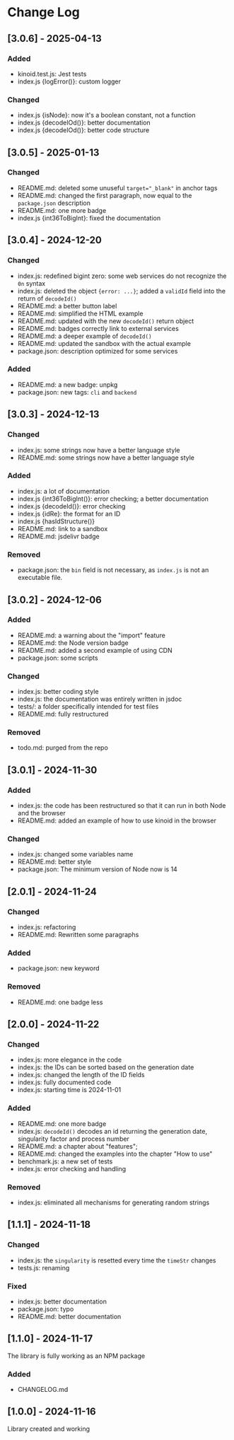 # Change Log

<!--
## [Unreleased] | [major.minor.patch] - yyyy-mm-dd
### Added | Fixed | Changed | Removed | Deprecated | Security
- filename {section}: description

https://gist.github.com/ThornDuke/64da76cd4a56b16492d5101691f6108f
-->

## [3.0.6] - 2025-04-13

### Added

- kinoid.test.js: Jest tests
- index.js {logError()}: custom logger

### Changed

- index.js {isNode}: now it's a boolean constant, not a function
- index.js {decodeIOd()}: better documentation
- index.js {decodeIOd()}: better code structure

## [3.0.5] - 2025-01-13

### Changed

- README.md: deleted some unuseful `target="_blank"` in anchor tags
- README.md: changed the first paragraph, now equal to the `package.json` description
- README.md: one more badge
- index.js {int36ToBigInt}: fixed the documentation

## [3.0.4] - 2024-12-20

### Changed

- index.js: redefined bigint zero: some web services do not recognize the `0n` syntax
- index.js: deleted the object `{error: ...}`; added a `validId` field into the return of
  `decodeId()`
- README.md: a better button label
- README.md: simplified the HTML example
- README.md: updated with the new `decodeId()` return object
- README.md: badges correctly link to external services
- README.md: a deeper example of `decodeId()`
- README.md: updated the sandbox with the actual example
- package.json: description optimized for some services

### Added

- README.md: a new badge: unpkg
- package.json: new tags: `cli` and `backend`

## [3.0.3] - 2024-12-13

### Changed

- index.js: some strings now have a better language style
- README.md: some strings now have a better language style

### Added

- index.js: a lot of documentation
- index.js {int36ToBigInt()}: error checking; a better documentation
- index.js {decodeId()}: error checking
- index.js {idRe}: the format for an ID
- index.js {hasIdStructure()}
- README.md: link to a sandbox
- README.md: jsdelivr badge

### Removed

- package.json: the `bin` field is not necessary, as `index.js` is not an executable file.

## [3.0.2] - 2024-12-06

### Added

- README.md: a warning about the "import" feature
- README.md: the Node version badge
- README.md: added a second example of using CDN
- package.json: some scripts

### Changed

- index.js: better coding style
- index.js: the documentation was entirely written in jsdoc
- tests/: a folder specifically intended for test files
- README.md: fully restructured

### Removed

- todo.md: purged from the repo

## [3.0.1] - 2024-11-30

### Added

- index.js: the code has been restructured so that it can run in both Node and the browser
- README.md: added an example of how to use kinoid in the browser

### Changed

- index.js: changed some variables name
- README.md: better style
- package.json: The minimum version of Node now is 14

## [2.0.1] - 2024-11-24

### Changed

- index.js: refactoring
- README.md: Rewritten some paragraphs

### Added

- package.json: new keyword

### Removed

- README.md: one badge less

## [2.0.0] - 2024-11-22

### Changed

- index.js: more elegance in the code
- index.js: the IDs can be sorted based on the generation date
- index.js: changed the length of the ID fields
- index.js: fully documented code
- index.js: starting time is 2024-11-01

### Added

- README.md: one more badge
- index.js: `decodeId()` decodes an id returning the generation date, singularity factor and process
  number
- README.md: a chapter about "features";
- README.md: changed the examples into the chapter "How to use"
- benchmark.js: a new set of tests
- index.js: error checking and handling

### Removed

- index.js: eliminated all mechanisms for generating random strings

## [1.1.1] - 2024-11-18

### Changed

- index.js: the `singularity` is resetted every time the `timeStr` changes
- tests.js: renaming

### Fixed

- index.js: better documentation
- package.json: typo
- README.md: better documentation

## [1.1.0] - 2024-11-17

The library is fully working as an NPM package

### Added

- CHANGELOG.md

## [1.0.0] - 2024-11-16

Library created and working

